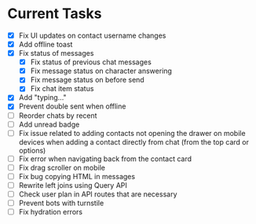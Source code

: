 # Current Tasks

- [X] Fix UI updates on contact username changes
- [x] Add offline toast
- [x] Fix status of messages
  - [x] Fix status of previous chat messages
  - [x] Fix message status on character answering
  - [x] Fix message status on before send
  - [x] Fix chat item status
- [x] Add "typing..."
- [x] Prevent double sent when offline
- [ ] Reorder chats by recent
- [ ] Add unread badge
- [ ] Fix issue related to adding contacts not opening the drawer on mobile devices when adding a contact directly from chat (from the top card or options)
- [ ] Fix error when navigating back from the contact card
- [ ] Fix drag scroller on mobile
- [ ] Fix bug copying HTML in messages
- [ ] Rewrite left joins using Query API
- [ ] Check user plan in API routes that are necessary
- [ ] Prevent bots with turnstile
- [ ] Fix hydration errors
